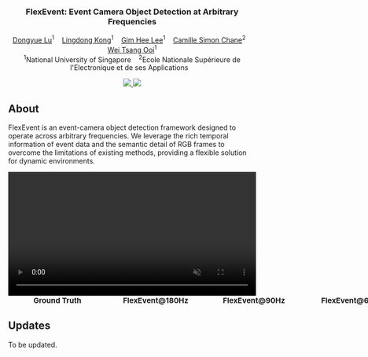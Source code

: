 
<p align="center">
  
  <h3 align="center"><strong>FlexEvent: Event Camera Object Detection at Arbitrary Frequencies</strong></h3>

  <p align="center">
      <a href="https://dylanorange.github.io" target='_blank'>Dongyue Lu</a><sup>1</sup>&nbsp;&nbsp;&nbsp;
      <a href="https://ldkong.com" target='_blank'>Lingdong Kong</a><sup>1</sup>&nbsp;&nbsp;&nbsp;
      <a href="https://www.comp.nus.edu.sg/~leegh/">Gim Hee Lee</a><sup>1</sup>&nbsp;&nbsp;&nbsp;
      <a href="https://scholar.google.at/citations?user=mbMNjekAAAAJ&hl=en">Camille Simon Chane</a><sup>2</sup>&nbsp;&nbsp;&nbsp;
      <a href="https://www.comp.nus.edu.sg/~ooiwt/">Wei Tsang Ooi</a><sup>1</sup>
    </br>
  <sup>1</sup>National University of Singapore&nbsp;&nbsp;&nbsp;
  <sup>2</sup>Ecole Nationale Supérieure de l'Electronique et de ses Applications&nbsp;&nbsp;&nbsp;
  </p>

</p>

<p align="center">
  <a href="https://flexevent.github.io/static/files/FlexEvent.pdf" target='_blank'>
    <img src="https://img.shields.io/badge/Paper-%F0%9F%93%83-lightblue">
  </a>
  
  <a href="https://flexevent.github.io" target='_blank'>
    <img src="https://img.shields.io/badge/Project-%F0%9F%94%97-blue">
  </a>
</p>



## About

FlexEvent is an event-camera object detection framework designed to operate
across arbitrary frequencies. We leverage the rich temporal information of event data and the semantic detail of RGB frames to overcome the limitations of existing methods, providing a flexible solution for dynamic environments.

<video id="video2" autoplay muted loop playsinline style="max-width: 100%; height: auto; width: 1000px;">
    <source src="docs/webpage2.mp4" type="video/mp4">
    Your browser does not support the video tag.
</video>
<div style="display: flex; justify-content: space-between; width: 1000px; margin-bottom: 10px; text-align: center; font-weight: bold; font-size: 15px;">
    <div style="flex: 1; text-align: center;">Ground Truth</div>
    <div style="flex: 1; text-align: center;">FlexEvent@180Hz</div>
    <div style="flex: 1; text-align: center;">FlexEvent@90Hz</div>
    <div style="flex: 1; text-align: center;">FlexEvent@60Hz</div>
    <div style="flex: 1; text-align: center;">FlexEvent@20Hz</div>
</div>



## Updates
To be updated.